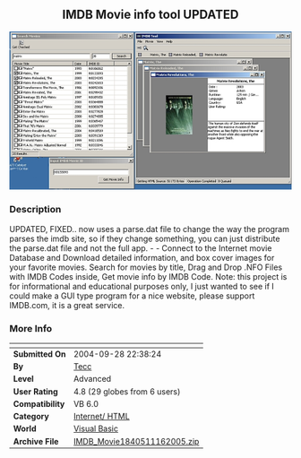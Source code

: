﻿<div align="center">

## IMDB Movie info tool UPDATED

<img src="PIC20051161759193147.jpg">
</div>

### Description

UPDATED, FIXED.. now uses a parse.dat file to change the way the program parses the imdb site, so if they change something, you can just distribute the parse.dat file and not the full app. - - Connect to the Internet movie Database and Download detailed information, and box cover images for your favorite movies. Search for movies by title, Drag and Drop .NFO Files with IMDB Codes inside, Get movie info by IMDB Code. Note: this project is for informational and educational purposes only, I just wanted to see if I could make a GUI type program for a nice website, please support IMDB.com, it is a great service.
 
### More Info
 


<span>             |<span>
---                |---
**Submitted On**   |2004-09-28 22:38:24
**By**             |[Tecc](https://github.com/Planet-Source-Code/PSCIndex/blob/master/ByAuthor/tecc.md)
**Level**          |Advanced
**User Rating**    |4.8 (29 globes from 6 users)
**Compatibility**  |VB 6\.0
**Category**       |[Internet/ HTML](https://github.com/Planet-Source-Code/PSCIndex/blob/master/ByCategory/internet-html__1-34.md)
**World**          |[Visual Basic](https://github.com/Planet-Source-Code/PSCIndex/blob/master/ByWorld/visual-basic.md)
**Archive File**   |[IMDB\_Movie1840511162005\.zip](https://github.com/Planet-Source-Code/tecc-imdb-movie-info-tool-updated__1-58316/archive/master.zip)








